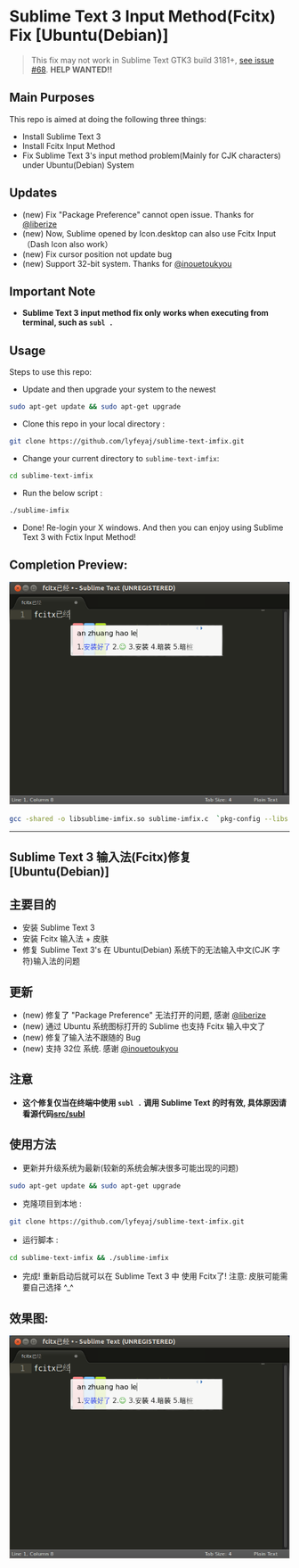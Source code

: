 Sublime Text 3 Input Method(Fcitx) Fix [Ubuntu(Debian)]
==========================================================

> This fix may not work in Sublime Text GTK3 build 3181+, [see issue #68](https://github.com/lyfeyaj/sublime-text-imfix/issues/68). **HELP WANTED!!**

## Main Purposes

This repo is aimed at doing the following three things:

+ Install Sublime Text 3
+ Install Fcitx Input Method
+ Fix Sublime Text 3's input method problem(Mainly for CJK characters) under Ubuntu(Debian) System

## Updates

+ (new) Fix "Package Preference" cannot open issue. Thanks for [@liberize](https://github.com/liberize)
+ (new) Now, Sublime opened by Icon.desktop can also use Fcitx Input（Dash Icon also work）
+ (new) Fix cursor position not update bug
+ (new) Support 32-bit system. Thanks for [@inouetoukyou](https://github.com/inouetoukyou)

## **Important Note**

+ **Sublime Text 3 input method fix only works when executing from terminal, such as `subl .`**

## Usage

Steps to use this repo:

+ Update and then upgrade your system to the newest

```bash
sudo apt-get update && sudo apt-get upgrade
```

+ Clone this repo in your local directory :

```bash
git clone https://github.com/lyfeyaj/sublime-text-imfix.git
```

+ Change your current directory to `sublime-text-imfix`:

```bash
cd sublime-text-imfix
```

+ Run the below script :

```bash
./sublime-imfix
```

+ Done! Re-login your X windows. And then you can enjoy using Sublime Text 3 with Fctix Input Method!

## Completion Preview:

![Fcitx](image/fcitx.png)



```bash
gcc -shared -o libsublime-imfix.so sublime-imfix.c  `pkg-config --libs --cflags gtk+-2.0` -fPIC
```

--------------

## Sublime Text 3 输入法(Fcitx)修复[Ubuntu(Debian)]

## 主要目的

+ 安装 Sublime Text 3
+ 安装 Fcitx 输入法 + 皮肤
+ 修复 Sublime Text 3's 在 Ubuntu(Debian) 系统下的无法输入中文(CJK 字符)输入法的问题

## 更新

+ (new) 修复了 "Package Preference" 无法打开的问题, 感谢 [@liberize](https://github.com/liberize)
+ (new) 通过 Ubuntu 系统图标打开的 Sublime 也支持 Fcitx 输入中文了
+ (new) 修复了输入法不跟随的 Bug
+ (new) 支持 32位 系统. 感谢 [@inouetoukyou](https://github.com/inouetoukyou)

## **注意**

+ **这个修复仅当在终端中使用 `subl .` 调用 Sublime Text 的时有效, 具体原因请看源代码[src/subl](https://github.com/lyfeyaj/sublime-text-imfix/blob/master/src/subl)**

## 使用方法

+ 更新并升级系统为最新(较新的系统会解决很多可能出现的问题)

```bash
sudo apt-get update && sudo apt-get upgrade
```

+ 克隆项目到本地 :

```bash
git clone https://github.com/lyfeyaj/sublime-text-imfix.git
```

+ 运行脚本 :

```bash
cd sublime-text-imfix && ./sublime-imfix
```

+ 完成! 重新启动后就可以在 Sublime Text 3 中 使用 Fcitx了! 注意: 皮肤可能需要自己选择 ^_^

## 效果图:

![Fcitx](image/fcitx.png)
